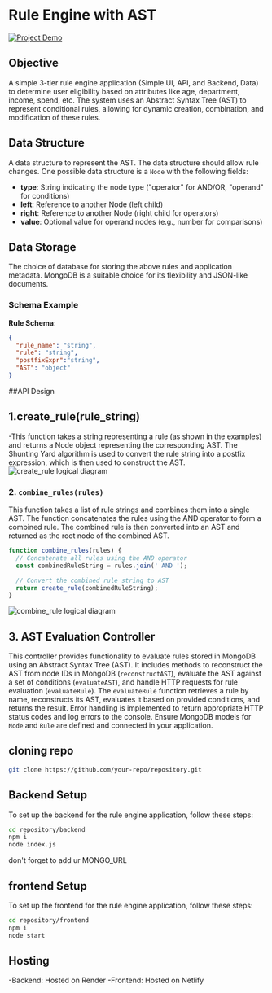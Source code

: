 # Rule Engine with AST


[![Project Demo]()](https://www.youtube.com/watch?v=dthD4ozNC8Q)

## Objective

A simple 3-tier rule engine application (Simple UI, API, and Backend, Data) to determine user eligibility based on attributes like age, department, income, spend, etc. The system uses an Abstract Syntax Tree (AST) to represent conditional rules, allowing for dynamic creation, combination, and modification of these rules.

## Data Structure

A data structure to represent the AST. The data structure should allow rule changes. One possible data structure is a `Node` with the following fields:

- **type**: String indicating the node type ("operator" for AND/OR, "operand" for conditions)
- **left**: Reference to another Node (left child)
- **right**: Reference to another Node (right child for operators)
- **value**: Optional value for operand nodes (e.g., number for comparisons)

## Data Storage

The choice of database for storing the above rules and application metadata. MongoDB is a suitable choice for its flexibility and JSON-like documents.

### Schema Example

**Rule Schema**:
```json
{
  "rule_name": "string",
  "rule": "string",
  "postfixExpr":"string",
  "AST": "object"
}
```

##API Design

## 1.create_rule(rule_string) 

-This function takes a string representing a rule (as shown in the examples) and returns a Node object representing the corresponding AST. The Shunting Yard algorithm is used to convert the rule string into a postfix expression, which is then used to construct the AST.
![create_rule logical diagram](create_rule.png)

### 2. `combine_rules(rules)`
This function takes a list of rule strings and combines them into a single AST. The function concatenates the rules using the AND operator to form a combined rule. The combined rule is then converted into an AST and returned as the root node of the combined AST.

```javascript
function combine_rules(rules) {
  // Concatenate all rules using the AND operator
  const combinedRuleString = rules.join(' AND ');

  // Convert the combined rule string to AST
  return create_rule(combinedRuleString);
}
```
![combine_rule logical diagram](combine_rule.png)

## 3. AST Evaluation Controller

This controller provides functionality to evaluate rules stored in MongoDB using an Abstract Syntax Tree (AST). It includes methods to reconstruct the AST from node IDs in MongoDB (`reconstructAST`), evaluate the AST against a set of conditions (`evaluateAST`), and handle HTTP requests for rule evaluation (`evaluateRule`). The `evaluateRule` function retrieves a rule by name, reconstructs its AST, evaluates it based on provided conditions, and returns the result. Error handling is implemented to return appropriate HTTP status codes and log errors to the console. Ensure MongoDB models for `Node` and `Rule` are defined and connected in your application.


## cloning repo

```bash
git clone https://github.com/your-repo/repository.git
```

## Backend Setup

To set up the backend for the rule engine application, follow these steps:

   ```bash
   cd repository/backend
   npm i
   node index.js
   ```
don't forget to add ur MONGO_URL


## frontend Setup

To set up the frontend for the rule engine application, follow these steps:

   ```bash
   cd repository/frontend
   npm i
   node start
   ```

  ## Hosting
 -Backend: Hosted on Render
-Frontend: Hosted on Netlify



